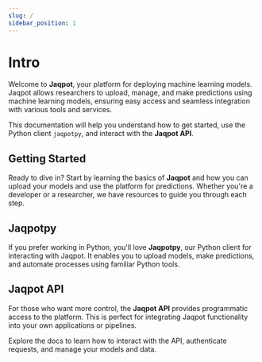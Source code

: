 ```yaml
---
slug: /
sidebar_position: 1
---
```


# Intro

Welcome to **Jaqpot**, your platform for deploying machine learning models. Jaqpot allows researchers to upload, manage, and make predictions using machine learning models, ensuring easy access and seamless integration with various tools and services.

This documentation will help you understand how to get started, use the Python client `jaqpotpy`, and interact with the **Jaqpot API**.

## Getting Started

Ready to dive in? Start by learning the basics of **Jaqpot** and how you can upload your models and use the platform for predictions. Whether you're a developer or a researcher, we have resources to guide you through each step.

## Jaqpotpy

If you prefer working in Python, you'll love **Jaqpotpy**, our Python client for interacting with Jaqpot. It enables you to upload models, make predictions, and automate processes using familiar Python tools.

## Jaqpot API

For those who want more control, the **Jaqpot API** provides programmatic access to the platform. This is perfect for integrating Jaqpot functionality into your own applications or pipelines.

Explore the docs to learn how to interact with the API, authenticate requests, and manage your models and data.
